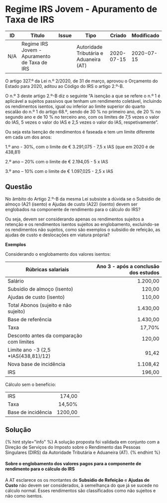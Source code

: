 # Regime IRS Jovem - Apuramento de Taxa de IRS

<table><thead><tr><th>ID</th><th>Título</th><th data-type="content-ref">Issue</th><th>Tipo</th><th>Criado</th><th>Modificado</th></tr></thead><tbody><tr><td>N/A</td><td>Regime IRS Jovem - Apuramento de Taxa de IRS</td><td></td><td>Autoridade Tributária e Aduaneira (AT)</td><td>2020-07-15</td><td>2020-07-15</td></tr></tbody></table>

O artigo 327.º da Lei n.º 2/2020, de 31 de março, aprovou o Orçamento do Estado para 2020, aditou ao Código do IRS o artigo 2.º-B.

O n.º 3 deste artigo 2.º-B diz o seguinte “A isenção a que se refere o n.º 1 é aplicável a sujeitos passivos que tenham um rendimento coletável, incluindo os rendimentos isentos, igual ou inferior ao limite superior do quarto escalão do n.º 1 do artigo 68.º, sendo de 30 % no primeiro ano, de 20 % no segundo ano e de 10 % no terceiro ano, com os limites de 7,5 vezes o valor do IAS, 5 vezes o valor do IAS e 2,5 vezes o valor do IAS, respetivamente”.

Ou seja esta Isenção de rendimentos é faseada e tem um limite diferente em cada um dos anos:

1.º ano - 30%, com o limite de € 3.291,075 - 7,5 x IAS (que em 2020 é de 438,81)

2.º ano – 20% com o limite de € 2.194,05 - 5 x IAS

3.º ano – 10% com o limite de € 1.097,025 - 2,5 x IAS

## Questão <a href="#duvida-1" id="duvida-1"></a>

No âmbito do Artigo 2.º-B da mesma Lei subsiste a dúvida se o Subsidio de almoço (A21 (isento) e Ajudas de custo (A22) (isento) devem ser englobados na componente de rendimento para o cálculo do IRS?

Ou seja, devem ser considerando apenas os rendimentos sujeitos a retenção e os rendimentos isentos sujeitos ao englobamento, excluindo-se os rendimentos não sujeitos, como são exemplos o subsídio de refeição, as ajudas de custo e deslocações em viatura própria?

**Exemplos**

Considerando o englobamento dos valores isentos:

| Rúbricas salariais                       | Ano 3 - após a conclusão dos estudos |
| ---------------------------------------- | -----------------------------------: |
| Salário                                  |                             1.200,00 |
| Subsídio de almoço (isento)              |                               120,00 |
| Ajudas de custo (isento)                 |                               110,00 |
| Total Abonos (sujeito e não sujeito)     |                             1.430,00 |
| Base de referência                       |                           ﻿1.430,00﻿ |
| ﻿﻿Taxa                                   |                               17,70% |
| Desconto antes da comparação com limites |                               120,00 |
| Limite ano -3 (2,5 \*IAS(438,81)/12)     |                                91,42 |
| Nova base de incidência                  |                             1.108,42 |
| IRS                                      |                             ﻿196,00﻿ |

Cálculo sem o benefício:

|                    |         |
| ------------------ | ------: |
| IRS                |  174,00 |
| Taxa               |  14,50% |
| Base de incidência | 1200,00 |

## Solução

{% hint style="info" %}
A solução proposta foi validada em conjunto com a Direção de Serviços do Imposto sobre o Rendimento das Pessoas Singulares (DIRS) da Autoridade Tributária e Aduaneira (AT).
{% endhint %}

#### Sobre o englobamento dos valores pagos para a componente de rendimento para o cálculo do IRS

A AT esclarece os os montantes de **Subsídio de Refeição** e **Ajudas de Custo** não devem ser considerados, à semelhança do que já se sucede no cálculo normal. Esses rendimentos são classificados como não sujeitos e não como isentos.
